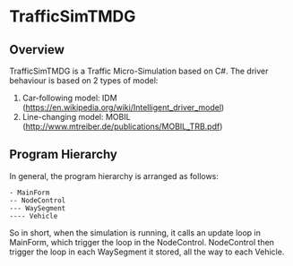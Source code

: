 # TrafficSimTMDG
## Overview
TrafficSimTMDG is a Traffic Micro-Simulation based on C#.
The driver behaviour is based on 2 types of model:
  1. Car-following model: IDM (https://en.wikipedia.org/wiki/Intelligent_driver_model)
  2. Line-changing model: MOBIL (http://www.mtreiber.de/publications/MOBIL_TRB.pdf)

## Program Hierarchy
In general, the program hierarchy is arranged as follows:
```
- MainForm
-- NodeControl
--- WaySegment
---- Vehicle
```

So in short, when the simulation is running, it calls an update loop in MainForm, which trigger the loop in the NodeControl.
NodeControl then trigger the loop in each WaySegment it stored, all the way to each Vehicle.
